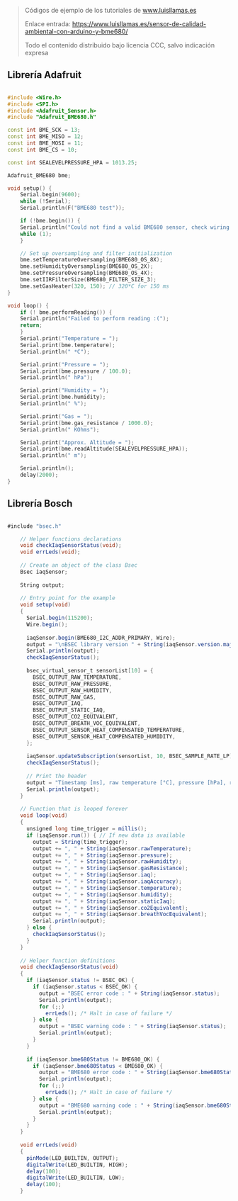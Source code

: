 > Códigos de ejemplo de los tutoriales de www.luisllamas.es
>
> Enlace entrada: https://www.luisllamas.es/sensor-de-calidad-ambiental-con-arduino-y-bme680/
>
> Todo el contenido distribuido bajo licencia CCC, salvo indicación expresa


## Librería Adafruit
```cpp
#include <Wire.h>
#include <SPI.h>
#include <Adafruit_Sensor.h>
#include "Adafruit_BME680.h"

const int BME_SCK = 13;
const int BME_MISO = 12;
const int BME_MOSI = 11;
const int BME_CS = 10;

const int SEALEVELPRESSURE_HPA = 1013.25;

Adafruit_BME680 bme;

void setup() {
    Serial.begin(9600);
    while (!Serial);
    Serial.println(F("BME680 test"));

    if (!bme.begin()) {
    Serial.println("Could not find a valid BME680 sensor, check wiring!");
    while (1);
    }

    // Set up oversampling and filter initialization
    bme.setTemperatureOversampling(BME680_OS_8X);
    bme.setHumidityOversampling(BME680_OS_2X);
    bme.setPressureOversampling(BME680_OS_4X);
    bme.setIIRFilterSize(BME680_FILTER_SIZE_3);
    bme.setGasHeater(320, 150); // 320*C for 150 ms
}

void loop() {
    if (! bme.performReading()) {
    Serial.println("Failed to perform reading :(");
    return;
    }
    Serial.print("Temperature = ");
    Serial.print(bme.temperature);
    Serial.println(" *C");

    Serial.print("Pressure = ");
    Serial.print(bme.pressure / 100.0);
    Serial.println(" hPa");

    Serial.print("Humidity = ");
    Serial.print(bme.humidity);
    Serial.println(" %");

    Serial.print("Gas = ");
    Serial.print(bme.gas_resistance / 1000.0);
    Serial.println(" KOhms");

    Serial.print("Approx. Altitude = ");
    Serial.print(bme.readAltitude(SEALEVELPRESSURE_HPA));
    Serial.println(" m");

    Serial.println();
    delay(2000);
}
```



## Librería Bosch
```csharp
#include "bsec.h"

    // Helper functions declarations
    void checkIaqSensorStatus(void);
    void errLeds(void);
    
    // Create an object of the class Bsec
    Bsec iaqSensor;
    
    String output;
    
    // Entry point for the example
    void setup(void)
    {
      Serial.begin(115200);
      Wire.begin();
    
      iaqSensor.begin(BME680_I2C_ADDR_PRIMARY, Wire);
      output = "\nBSEC library version " + String(iaqSensor.version.major) + "." + String(iaqSensor.version.minor) + "." + String(iaqSensor.version.major_bugfix) + "." + String(iaqSensor.version.minor_bugfix);
      Serial.println(output);
      checkIaqSensorStatus();
    
      bsec_virtual_sensor_t sensorList[10] = {
        BSEC_OUTPUT_RAW_TEMPERATURE,
        BSEC_OUTPUT_RAW_PRESSURE,
        BSEC_OUTPUT_RAW_HUMIDITY,
        BSEC_OUTPUT_RAW_GAS,
        BSEC_OUTPUT_IAQ,
        BSEC_OUTPUT_STATIC_IAQ,
        BSEC_OUTPUT_CO2_EQUIVALENT,
        BSEC_OUTPUT_BREATH_VOC_EQUIVALENT,
        BSEC_OUTPUT_SENSOR_HEAT_COMPENSATED_TEMPERATURE,
        BSEC_OUTPUT_SENSOR_HEAT_COMPENSATED_HUMIDITY,
      };
    
      iaqSensor.updateSubscription(sensorList, 10, BSEC_SAMPLE_RATE_LP);
      checkIaqSensorStatus();
    
      // Print the header
      output = "Timestamp [ms], raw temperature [°C], pressure [hPa], raw relative humidity [%], gas [Ohm], IAQ, IAQ accuracy, temperature [°C], relative humidity [%], Static IAQ, CO2 equivalent, breath VOC equivalent";
      Serial.println(output);
    }
    
    // Function that is looped forever
    void loop(void)
    {
      unsigned long time_trigger = millis();
      if (iaqSensor.run()) { // If new data is available
        output = String(time_trigger);
        output += ", " + String(iaqSensor.rawTemperature);
        output += ", " + String(iaqSensor.pressure);
        output += ", " + String(iaqSensor.rawHumidity);
        output += ", " + String(iaqSensor.gasResistance);
        output += ", " + String(iaqSensor.iaq);
        output += ", " + String(iaqSensor.iaqAccuracy);
        output += ", " + String(iaqSensor.temperature);
        output += ", " + String(iaqSensor.humidity);
        output += ", " + String(iaqSensor.staticIaq);
        output += ", " + String(iaqSensor.co2Equivalent);
        output += ", " + String(iaqSensor.breathVocEquivalent);
        Serial.println(output);
      } else {
        checkIaqSensorStatus();
      }
    }
    
    // Helper function definitions
    void checkIaqSensorStatus(void)
    {
      if (iaqSensor.status != BSEC_OK) {
        if (iaqSensor.status < BSEC_OK) {
          output = "BSEC error code : " + String(iaqSensor.status);
          Serial.println(output);
          for (;;)
            errLeds(); /* Halt in case of failure */
        } else {
          output = "BSEC warning code : " + String(iaqSensor.status);
          Serial.println(output);
        }
      }
    
      if (iaqSensor.bme680Status != BME680_OK) {
        if (iaqSensor.bme680Status < BME680_OK) {
          output = "BME680 error code : " + String(iaqSensor.bme680Status);
          Serial.println(output);
          for (;;)
            errLeds(); /* Halt in case of failure */
        } else {
          output = "BME680 warning code : " + String(iaqSensor.bme680Status);
          Serial.println(output);
        }
      }
    }
    
    void errLeds(void)
    {
      pinMode(LED_BUILTIN, OUTPUT);
      digitalWrite(LED_BUILTIN, HIGH);
      delay(100);
      digitalWrite(LED_BUILTIN, LOW);
      delay(100);
    }
```


